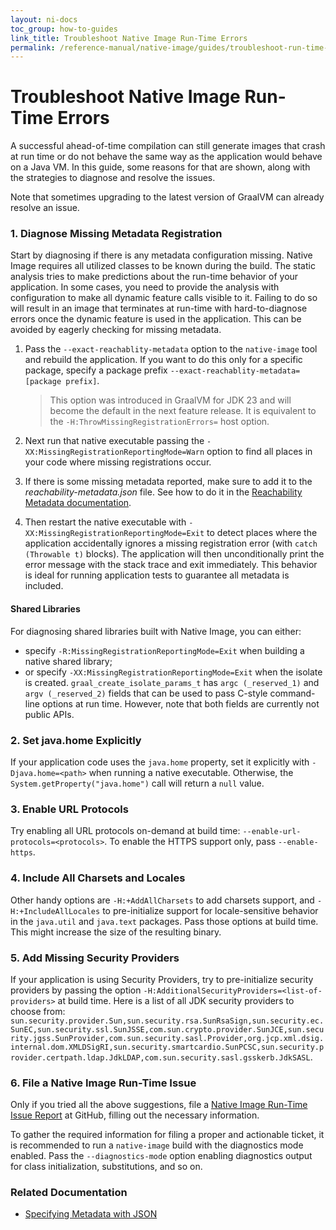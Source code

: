 ```yaml
---
layout: ni-docs
toc_group: how-to-guides
link_title: Troubleshoot Native Image Run-Time Errors
permalink: /reference-manual/native-image/guides/troubleshoot-run-time-errors/
---
```


# Troubleshoot Native Image Run-Time Errors

A successful ahead-of-time compilation can still generate images that crash at run time or do not behave the same way as the application would behave on a Java VM. 
In this guide, some reasons for that are shown, along with the strategies to diagnose and resolve the issues. 

Note that sometimes upgrading to the latest version of GraalVM can already resolve an issue.

### 1. Diagnose Missing Metadata Registration

Start by diagnosing if there is any metadata configuration missing.
Native Image requires all utilized classes to be known during the build.
The static analysis tries to make predictions about the run-time behavior of your application.
In some cases, you need to provide the analysis with configuration to make all dynamic feature calls visible to it.
Failing to do so will result in an image that terminates at run-time with hard-to-diagnose errors once the dynamic feature is used in the application.
This can be avoided by eagerly checking for missing metadata.

1. Pass the `--exact-reachablity-metadata` option to the `native-image` tool and rebuild the application. If you want to do this only for a specific package, specify a package prefix `--exact-reachablity-metadata=[package prefix]`.
    
    > This option was introduced in GraalVM for JDK 23 and will become the default in the next feature release. It is equivalent to the `-H:ThrowMissingRegistrationErrors=` host option.

2. Next run that native executable passing the `-XX:MissingRegistrationReportingMode=Warn` option to find all places in your code where missing registrations occur.

3. If there is some missing metadata reported, make sure to add it to the _reachability-metadata.json_ file. See how to do it in the [Reachability Metadata documentation](https://www.graalvm.org/latest/reference-manual/native-image/metadata/#specifying-metadata-with-json).

4. Then restart the native executable with `-XX:MissingRegistrationReportingMode=Exit` to detect places where the application accidentally ignores a missing registration error (with `catch (Throwable t)` blocks). The application will then unconditionally print the error message with the stack trace and exit immediately. This behavior is ideal for running application tests to guarantee all metadata is included.

#### Shared Libraries

For diagnosing shared libraries built with Native Image, you can either:
* specify `-R:MissingRegistrationReportingMode=Exit` when building a native shared library;
* or specify `-XX:MissingRegistrationReportingMode=Exit` when the isolate is created. `graal_create_isolate_params_t` has `argc (_reserved_1)` and `argv (_reserved_2)` fields that can be used to pass C-style command-line options at run time. However, note that both fields are currently not public APIs.

### 2. Set java.home Explicitly

If your application code uses the `java.home` property, set it explicitly with `-Djava.home=<path>` when running a native executable.
Otherwise, the `System.getProperty("java.home")` call will return a `null` value.

### 3. Enable URL Protocols

Try enabling all URL protocols on-demand at build time: `--enable-url-protocols=<protocols>`.
To enable the HTTPS support only, pass `--enable-https`. 

### 4. Include All Charsets and Locales

Other handy options are `-H:+AddAllCharsets` to add charsets support, and `-H:+IncludeAllLocales` to pre-initialize support for locale-sensitive behavior in the `java.util` and `java.text` packages. 
Pass those options at build time.
This might increase the size of the resulting binary.

### 5. Add Missing Security Providers

If your application is using Security Providers, try to pre-initialize security providers by passing the option `-H:AdditionalSecurityProviders=<list-of-providers>` at build time. 
Here is a list of all JDK security providers to choose from:
`sun.security.provider.Sun,sun.security.rsa.SunRsaSign,sun.security.ec.SunEC,sun.security.ssl.SunJSSE,com.sun.crypto.provider.SunJCE,sun.security.jgss.SunProvider,com.sun.security.sasl.Provider,org.jcp.xml.dsig.internal.dom.XMLDSigRI,sun.security.smartcardio.SunPCSC,sun.security.provider.certpath.ldap.JdkLDAP,com.sun.security.sasl.gsskerb.JdkSASL`.

### 6. File a Native Image Run-Time Issue

Only if you tried all the above suggestions, file a [Native Image Run-Time Issue Report](https://github.com/oracle/graal/issues/new?assignees=&labels=native-image%2Cbug%2Crun-time&projects=&template=1_1_native_image_run_time_bug_report.yml&title=%5BNative+Image%5D+) at GitHub, filling out the necessary information. 

To gather the required information for filing a proper and actionable ticket, it is recommended to run a `native-image` build with the diagnostics mode enabled. 
Pass the `--diagnostics-mode` option enabling diagnostics output for class initialization, substitutions, and so on.

### Related Documentation

* [Specifying Metadata with JSON](../ReachabilityMetadata.md#specifying-metadata-with-json)
